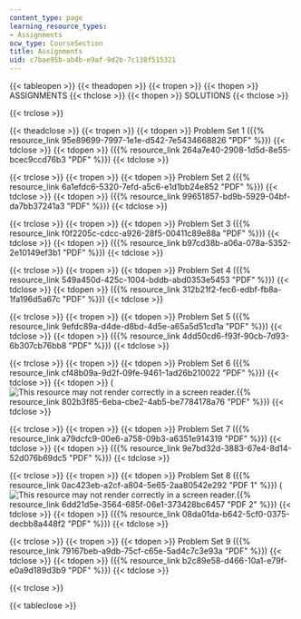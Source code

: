 ```yaml
---
content_type: page
learning_resource_types:
- Assignments
ocw_type: CourseSection
title: Assignments
uid: c7bae95b-ab4b-e9af-9d2b-7c138f515321
---
```


{{< tableopen >}}
{{< theadopen >}}
{{< tropen >}}
{{< thopen >}}
ASSIGNMENTS
{{< thclose >}}
{{< thopen >}}
SOLUTIONS
{{< thclose >}}

{{< trclose >}}

{{< theadclose >}}
{{< tropen >}}
{{< tdopen >}}
Problem Set 1 ({{% resource_link 95e89699-7997-1e1e-d542-7e5434668826 "PDF" %}})
{{< tdclose >}}
{{< tdopen >}}
({{% resource_link 264a7e40-2908-1d5d-8e55-bcec9ccd76b3 "PDF" %}})
{{< tdclose >}}

{{< trclose >}}
{{< tropen >}}
{{< tdopen >}}
Problem Set 2 ({{% resource_link 6a1efdc6-5320-7efd-a5c6-e1d1bb24e852 "PDF" %}})
{{< tdclose >}}
{{< tdopen >}}
({{% resource_link 99651857-bd9b-5929-04bf-da7bb37241a3 "PDF" %}})
{{< tdclose >}}

{{< trclose >}}
{{< tropen >}}
{{< tdopen >}}
Problem Set 3 ({{% resource_link f0f2205c-cdcc-a926-28f5-00411c89e88a "PDF" %}})
{{< tdclose >}}
{{< tdopen >}}
({{% resource_link b97cd38b-a06a-078a-5352-2e10149ef3b1 "PDF" %}})
{{< tdclose >}}

{{< trclose >}}
{{< tropen >}}
{{< tdopen >}}
Problem Set 4 ({{% resource_link 549a450d-425c-1004-bddb-abd0353e5453 "PDF" %}})
{{< tdclose >}}
{{< tdopen >}}
({{% resource_link 312b21f2-fec6-edbf-fb8a-1fa196d5a67c "PDF" %}})
{{< tdclose >}}

{{< trclose >}}
{{< tropen >}}
{{< tdopen >}}
Problem Set 5 ({{% resource_link 9efdc89a-d4de-d8bd-4d5e-a65a5d51cd1a "PDF" %}})
{{< tdclose >}}
{{< tdopen >}}
({{% resource_link 4dd50cd6-f93f-90cb-7d93-6b307cb76bb8 "PDF" %}})
{{< tdclose >}}

{{< trclose >}}
{{< tropen >}}
{{< tdopen >}}
Problem Set 6 ({{% resource_link cf48b09a-9d2f-09fe-9461-1ad26b210022 "PDF" %}})
{{< tdclose >}}
{{< tdopen >}}
(![This resource may not render correctly in a screen reader.](/images/inacessible.gif){{% resource_link 802b3f85-6eba-cbe2-4ab5-be7784178a76 "PDF" %}})
{{< tdclose >}}

{{< trclose >}}
{{< tropen >}}
{{< tdopen >}}
Problem Set 7 ({{% resource_link a79dcfc9-00e6-a758-09b3-a6351e914319 "PDF" %}})
{{< tdclose >}}
{{< tdopen >}}
({{% resource_link 9e7bd32d-3883-67e4-8d14-52d076b69dc5 "PDF" %}})
{{< tdclose >}}

{{< trclose >}}
{{< tropen >}}
{{< tdopen >}}
Problem Set 8 ({{% resource_link 0ac423eb-a2cf-a804-5e65-2aa80542e292 "PDF 1" %}}) (![This resource may not render correctly in a screen reader.](/images/inacessible.gif){{% resource_link 6dd21d5e-3564-685f-06e1-373428bc6457 "PDF 2" %}})
{{< tdclose >}}
{{< tdopen >}}
({{% resource_link 08da01da-b642-5cf0-0375-decbb8a448f2 "PDF" %}})
{{< tdclose >}}

{{< trclose >}}
{{< tropen >}}
{{< tdopen >}}
Problem Set 9 ({{% resource_link 79167beb-a9db-75cf-c65e-5ad4c7c3e93a "PDF" %}})
{{< tdclose >}}
{{< tdopen >}}
({{% resource_link b2c89e58-d466-10a1-e79f-e0a9d189d3b9 "PDF" %}})
{{< tdclose >}}

{{< trclose >}}

{{< tableclose >}}